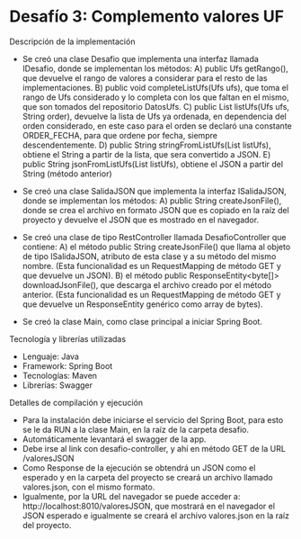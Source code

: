 # Desafío 3: Complemento valores UF

Descripción de la implementación

- Se creó una clase Desafio que implementa una interfaz llamada IDesafio, donde se implementan los métodos: 
A) public Ufs getRango(), que devuelve el rango de valores a considerar para el resto de las implementaciones.
B) public void completeListUfs(Ufs ufs), que toma el rango de Ufs considerado y lo completa con los que faltan en el mismo, que son tomados del repositorio DatosUfs.
C) public List<Uf> listUfs(Ufs ufs, String order), devuelve la lista de Ufs ya ordenada, en dependencia del orden considerado, en este caso para el orden se declaró una constante ORDER_FECHA,
para que ordene por fecha, siempre descendentemente.
D) public String stringFromListUfs(List<Uf> listUfs), obtiene el String a partir de la lista, que sera convertido a JSON.
E) public String jsonFromListUfs(List<Uf> listUfs), obtiene el JSON a partir del String (método anterior)

- Se creó una clase SalidaJSON que implementa la interfaz ISalidaJSON, donde se implementan los métodos:
A) public String createJsonFile(), donde se crea el archivo en formato JSON que es copiado en la raíz del proyecto y devuelve el JSON que es mostrado en el navegador.

- Se creó una clase de tipo RestController llamada DesafioController que contiene:
A) el método public String createJsonFile() que llama al objeto de tipo ISalidaJSON, atributo de esta clase y a su método del mismo nombre. 
(Esta funcionalidad es un RequestMapping de método GET y que devuelve un JSON).
B) el método public ResponseEntity<byte[]> downloadJsonFile(), que descarga el archivo creado por el método anterior. 
(Esta funcionalidad es un RequestMapping de método GET y que devuelve un ResponseEntity genérico como array de bytes).

- Se creó la clase Main, como clase principal a iniciar Spring Boot.

Tecnología y librerías utilizadas

- Lenguaje: Java
- Framework: Spring Boot
- Tecnologías: Maven
- Librerías: Swagger

Detalles de compilación y ejecución

- Para la instalación debe iniciarse el servicio del Spring Boot, para esto se le da RUN a la clase Main, en la raíz de la carpeta desafio.
- Automáticamente levantará el swagger de la app.
- Debe irse al link con desafio-controller, y ahí en método GET de la URL /valoresJSON
- Como Response de la ejecución se obtendrá un JSON como el esperado y en la carpeta del proyecto se creará un archivo llamado valores.json, con el mismo formato.
- Igualmente, por la URL del navegador se puede acceder a: http://localhost:8010/valoresJSON, que mostrará en el navegador el JSON esperado e igualmente se creará el archivo 
valores.json en la raíz del proyecto.

